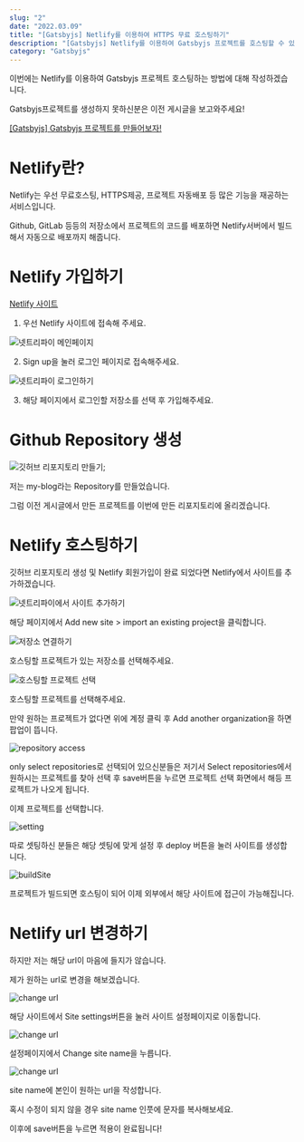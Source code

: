 ```yaml
---
slug: "2"
date: "2022.03.09"
title: "[Gatsbyjs] Netlify를 이용하여 HTTPS 무료 호스팅하기"
description: "[Gatsbyjs] Netlify를 이용하여 Gatsbyjs 프로젝트를 호스팅할 수 있다."
category: "Gatsbyjs"
---
```


이번에는 Netlify를 이용하여 Gatsbyjs 프로젝트 호스팅하는 방법에 대해 작성하겠습니다.

Gatsbyjs프로젝트를 생성하지 못하신분은 이전 게시글을 보고와주세요!

[[Gatsbyjs] Gatsbyjs 프로젝트를 만들어보자!](https://ogt-blog.netlify.app/Gatsbyjs/1)

# Netlify란?

Netlify는 우선 무료호스팅, HTTPS제공, 프로젝트 자동배포 등 많은 기능을 재공하는 서비스입니다.

Github, GitLab 등등의 저장소에서 프로젝트의 코드를 배포하면 Netlify서버에서 빌드해서 자동으로 배포까지 해줍니다.

# Netlify 가입하기

[Netlify 사이트](https://www.netlify.com/)

1. 우선 Netlify 사이트에 접속해 주세요.

![넷트리파이 메인페이지](images/mainPage.png)

2. Sign up을 눌러 로그인 페이지로 접속해주세요.

![넷트리파이 로그인하기](images/loginPage.png)

3. 해당 페이지에서 로그인할 저장소를 선택 후 가입해주세요.

# Github Repository 생성

![깃허브 리포지토리 만들기](images/createRepository.png);

저는 my-blog라는 Repository를 만들었습니다.

그럼 이전 게시글에서 만든 프로젝트를 이번에 만든 리포지토리에 올리겠습니다.

# Netlify 호스팅하기

깃허브 리포지토리 생성 및 Netlify 회원가입이 완료 되었다면 Netlify에서 사이트를 추가하겠습니다.

![넷트리파이에서 사이트 추가하기](images/addSite.png)

해당 페이지에서 Add new site > import an existing project을 클릭합니다.

![저장소 연결하기](images/connectRepository.png)

호스팅할 프로젝트가 있는 저장소를 선택해주세요.

![호스팅할 프로젝트 선택](images/chooseProject.png)

호스팅할 프로젝트를 선택해주세요.

만약 원하는 프로젝트가 없다면 위에 계정 클릭 후 Add another organization을 하면 팝업이 뜹니다.

![repository access](images/repositoryAccess.png)

only select repositories로 선택되어 있으신분들은 저기서 Select repositories에서 원하시는 프로젝트를 찾아 선택 후 save버튼을 누르면 프로젝트 선택 화면에서 해등 프로젝트가 나오게 됩니다.

이제 프로젝트를 선택합니다.

![setting](images/setting.png)

따로 셋팅하신 분들은 해당 셋팅에 맞게 설정 후 deploy 버튼을 눌러 사이트를 생성합니다.

![buildSite](images/buildSite.png)

프로젝트가 빌드되면 호스팅이 되어 이제 외부에서 해당 사이트에 접근이 가능해집니다.

# Netlify url 변경하기

하지만 저는 해당 url이 마음에 들지가 않습니다.

제가 원하는 url로 변경을 해보겠습니다.

![change url](images/changeUrl1.png)

해당 사이트에서 Site settings버튼을 눌러 사이트 설정페이지로 이동합니다.

![change url](images/changeUrl2.png)

설정페이지에서 Change site name을 누릅니다.

![change url](images/changeUrl3.png)

site name에 본인이 원하는 url을 작성합니다.

혹시 수정이 되지 않을 경우 site name 인풋에 문자를 복사해보세요.

이후에 save버튼을 누르면 적용이 완료됩니다!
